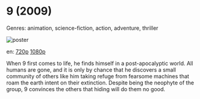 # 9 (2009)

Genres: animation, science-fiction, action, adventure, thriller

![poster](http://image.tmdb.org/t/p/w500/iGMOQt6R88ZuJRtlfpqWRa5268h.jpg)

en:
  [720p](magnet:?xt=urn:btih:29CB75630156078AF7B3BFFCB596929D027B0580&tr=udp://glotorrents.pw:6969/announce&tr=udp://tracker.opentrackr.org:1337/announce&tr=udp://torrent.gresille.org:80/announce&tr=udp://tracker.openbittorrent.com:80&tr=udp://tracker.coppersurfer.tk:6969&tr=udp://tracker.leechers-paradise.org:6969&tr=udp://p4p.arenabg.ch:1337&tr=udp://tracker.internetwarriors.net:1337)
  [1080p](magnet:?xt=urn:btih:3eeac644136e9efb71b8c905d9ef8b4d7283c357&dn=9+(2009)+%5B1080p%5D&tr=udp%3A%2F%2Ftracker.yify-torrents.com%2Fannounce&tr=udp%3A%2F%2Fexodus.desync.com%3A6969&tr=udp%3A%2F%2Ftracker.istole.it%3A80&tr=udp%3A%2F%2Ftracker.publicbt.com%3A80&tr=http%3A%2F%2Ffr33dom.h33t.com%3A3310%2Fannounce&tr=udp%3A%2F%2Ftracker.openbittorrent.com%3A80%2Fannounce&tr=udp%3A%2F%2Fcoppersurfer.tk%3A6969%2Fannounce)
  


When 9 first comes to life, he finds himself in a post-apocalyptic world. All humans are gone, and it is only by chance that he discovers a small community of others like him taking refuge from fearsome machines that roam the earth intent on their extinction. Despite being the neophyte of the group, 9 convinces the others that hiding will do them no good.